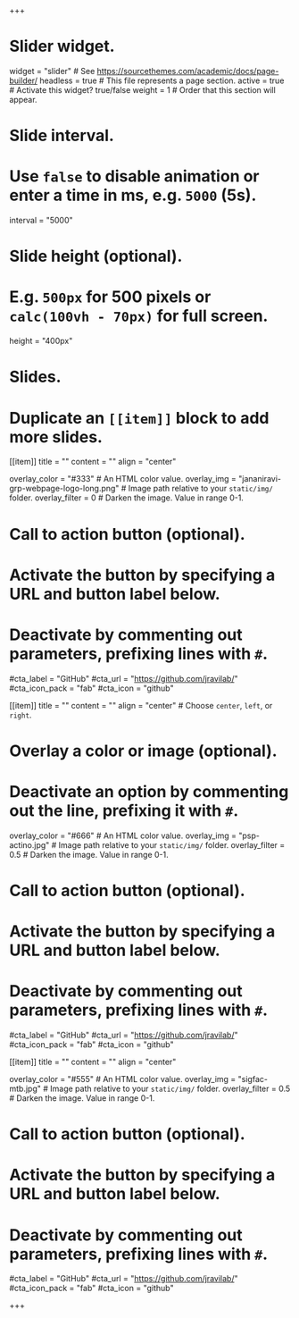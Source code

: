 +++
# Slider widget.
widget = "slider"  # See https://sourcethemes.com/academic/docs/page-builder/
headless = true  # This file represents a page section.
active = true  # Activate this widget? true/false
weight = 1  # Order that this section will appear.

# Slide interval.
# Use `false` to disable animation or enter a time in ms, e.g. `5000` (5s).
interval = "5000"

# Slide height (optional).
# E.g. `500px` for 500 pixels or `calc(100vh - 70px)` for full screen.
height = "400px"

# Slides.
# Duplicate an `[[item]]` block to add more slides.
[[item]]
  title = ""
  content = ""
  align = "center"

  overlay_color = "#333"  # An HTML color value.
  overlay_img = "jananiravi-grp-webpage-logo-long.png"  # Image path relative to your `static/img/` folder.
  overlay_filter = 0 # Darken the image. Value in range 0-1.
  
  # Call to action button (optional).
  #   Activate the button by specifying a URL and button label below.
  #   Deactivate by commenting out parameters, prefixing lines with `#`.
  #cta_label = "GitHub"
  #cta_url = "https://github.com/jravilab/"
  #cta_icon_pack = "fab"
  #cta_icon = "github"

[[item]]
  title = ""
  content = ""
  align = "center"  # Choose `center`, `left`, or `right`.

  # Overlay a color or image (optional).
  #   Deactivate an option by commenting out the line, prefixing it with `#`.
  overlay_color = "#666"  # An HTML color value.
  overlay_img = "psp-actino.jpg"  # Image path relative to your `static/img/` folder.
  overlay_filter = 0.5  # Darken the image. Value in range 0-1.

  # Call to action button (optional).
  #   Activate the button by specifying a URL and button label below.
  #   Deactivate by commenting out parameters, prefixing lines with `#`.
  #cta_label = "GitHub"
  #cta_url = "https://github.com/jravilab/"
  #cta_icon_pack = "fab"
  #cta_icon = "github"

[[item]]
  title = ""
  content = ""
  align = "center"

  overlay_color = "#555"  # An HTML color value.
  overlay_img = "sigfac-mtb.jpg"  # Image path relative to your `static/img/` folder.
  overlay_filter = 0.5  # Darken the image. Value in range 0-1.
  
  # Call to action button (optional).
  #   Activate the button by specifying a URL and button label below.
  #   Deactivate by commenting out parameters, prefixing lines with `#`.
  #cta_label = "GitHub"
  #cta_url = "https://github.com/jravilab/"
  #cta_icon_pack = "fab"
  #cta_icon = "github"

+++
